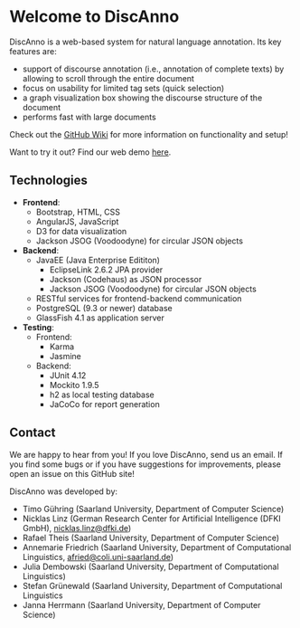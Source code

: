 # Welcome to DiscAnno
DiscAnno is a web-based system for natural language annotation.
Its key features are:
* support of discourse annotation (i.e., annotation of complete texts) by allowing to scroll through the entire document
* focus on usability for limited tag sets (quick selection)
* a graph visualization box showing the discourse structure of the document
* performs fast with large documents

Check out the [GitHub Wiki](https://github.com/annefried/discanno/wiki) for more information on functionality and setup!

Want to try it out?
Find our web demo [here](http://discanno.coli.uni-saarland.de).


## Technologies
* **Frontend**:
  * Bootstrap, HTML, CSS
  * AngularJS, JavaScript
  * D3 for data visualization
  * Jackson JSOG (Voodoodyne) for circular JSON objects
* **Backend**:
  * JavaEE (Java Enterprise Edititon)
    * EclipseLink 2.6.2 JPA provider
    * Jackson (Codehaus) as JSON processor
    * Jackson JSOG (Voodoodyne) for circular JSON objects
  * RESTful services for frontend-backend communication
  * PostgreSQL (9.3 or newer) database
  * GlassFish 4.1 as application server
* **Testing**:
  * Frontend:
    * Karma
    * Jasmine
  * Backend:
    * JUnit 4.12
    * Mockito 1.9.5
    * h2 as local testing database
    * JaCoCo for report generation

## Contact
We are happy to hear from you!
If you love DiscAnno, send us an email.
If you find some bugs or if you have suggestions for improvements, please open an issue on this GitHub site!

DiscAnno was developed by:
* Timo Gühring (Saarland University, Department of Computer Science)
* Nicklas Linz (German Research Center for Artificial Intelligence (DFKI GmbH), nicklas.linz@dfki.de)
* Rafael Theis (Saarland University, Department of Computer Science)
* Annemarie Friedrich (Saarland University, Department of Computational Linguistics, afried@coli.uni-saarland.de)
* Julia Dembowski (Saarland University, Department of Computational Linguistics)
* Stefan Grünewald (Saarland University, Department of Computational Linguistics
* Janna Herrmann (Saarland University, Department of Computer Science)


